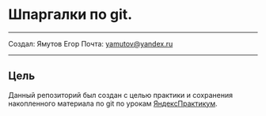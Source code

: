 # Шпаргалки по git.

---

Cоздал: Ямутов Егор
Почта: yamutov@yandex.ru

---

## Цель

Данный репозиторий был создан с целью практики и сохранения накопленного материала по git по урокам [ЯндексПрактикум](https://practicum.yandex.ru/profile/git-basics/?from=new_landing_git-basics).
